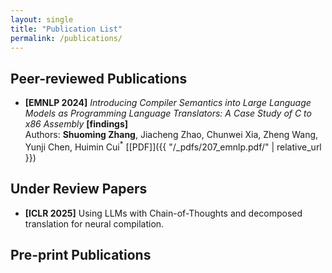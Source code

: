 ```yaml
---
layout: single
title: "Publication List"
permalink: /publications/
---
```


## Peer-reviewed Publications

- **[EMNLP 2024]** *Introducing Compiler Semantics into Large Language Models as Programming Language Translators: A Case Study of C to x86 Assembly* **[findings]**  
  Authors: **Shuoming Zhang**, Jiacheng Zhao, Chunwei Xia, Zheng Wang, Yunji Chen, Huimin Cui<sup>*</sup>
  [[PDF]]({{ "/_pdfs/207_emnlp.pdf/" | relative_url }})

## Under Review Papers

- **[ICLR 2025]** Using LLMs with Chain-of-Thoughts and decomposed translation for neural compilation.

## Pre-print Publications
